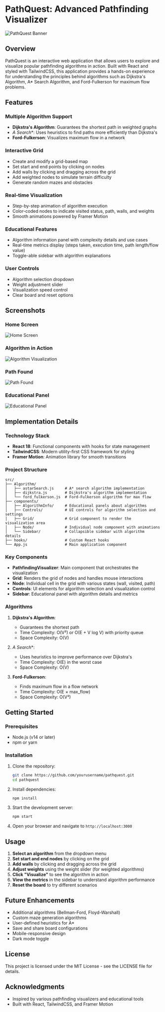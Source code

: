 # PathQuest: Advanced Pathfinding Visualizer

![PathQuest Banner](s1.png)

## Overview

PathQuest is an interactive web application that allows users to explore and visualize popular pathfinding algorithms in action. Built with React and styled with TailwindCSS, this application provides a hands-on experience for understanding the principles behind algorithms such as Dijkstra's Algorithm, A* Search Algorithm, and Ford-Fulkerson for maximum flow problems.

## Features

### Multiple Algorithm Support
- **Dijkstra's Algorithm**: Guarantees the shortest path in weighted graphs
- **A* Search**: Uses heuristics to find paths more efficiently than Dijkstra's
- **Ford-Fulkerson**: Visualizes maximum flow in a network

### Interactive Grid
- Create and modify a grid-based map
- Set start and end points by clicking on nodes
- Add walls by clicking and dragging across the grid
- Add weighted nodes to simulate terrain difficulty
- Generate random mazes and obstacles

### Real-time Visualization
- Step-by-step animation of algorithm execution
- Color-coded nodes to indicate visited status, path, walls, and weights
- Smooth animations powered by Framer Motion

### Educational Features
- Algorithm information panel with complexity details and use cases
- Real-time metrics display (steps taken, execution time, path length/flow value)
- Toggle-able sidebar with algorithm explanations

### User Controls
- Algorithm selection dropdown
- Weight adjustment slider
- Visualization speed control
- Clear board and reset options

## Screenshots

### Home Screen
![Home Screen](s1.png)

### Algorithm in Action
![Algorithm Visualization](s2.png)

### Path Found
![Path Found](s3.png)

### Educational Panel
![Educational Panel](s4.png)

## Implementation Details

### Technology Stack
- **React 18**: Functional components with hooks for state management
- **TailwindCSS**: Modern utility-first CSS framework for styling
- **Framer Motion**: Animation library for smooth transitions

### Project Structure

```
src/
├── Algorithm/
│   ├── astarSearch.js     # A* search algorithm implementation
│   ├── dijkstra.js        # Dijkstra's algorithm implementation
│   └── ford_fulkerson.js  # Ford-Fulkerson algorithm for max flow
├── components/
│   ├── AlgorithmInfo/     # Educational panels about algorithms
│   ├── Controls/          # UI controls for algorithm selection and settings
│   ├── Grid/              # Grid component to render the visualization area
│   ├── Node/              # Individual node component with animations
│   └── Sidebar/           # Collapsible sidebar with algorithm details
├── hooks/                 # Custom React hooks
└── App.js                 # Main application component
```

### Key Components

- **PathfindingVisualizer**: Main component that orchestrates the visualization
- **Grid**: Renders the grid of nodes and handles mouse interactions
- **Node**: Individual cell in the grid with various states (wall, visited, path)
- **Controls**: UI elements for algorithm selection and visualization control
- **Sidebar**: Educational panel with algorithm details and metrics

### Algorithms

1. **Dijkstra's Algorithm**:
   - Guarantees the shortest path
   - Time Complexity: O(V²) or O(E + V log V) with priority queue
   - Space Complexity: O(V)

2. **A* Search**:
   - Uses heuristics to improve performance over Dijkstra's
   - Time Complexity: O(E) in the worst case
   - Space Complexity: O(V)

3. **Ford-Fulkerson**:
   - Finds maximum flow in a flow network
   - Time Complexity: O(E × max_flow)
   - Space Complexity: O(V²)

## Getting Started

### Prerequisites
- Node.js (v14 or later)
- npm or yarn

### Installation

1. Clone the repository:
   ```bash
   git clone https://github.com/yourusername/pathquest.git
   cd pathquest
   ```

2. Install dependencies:
   ```bash
   npm install
   ```

3. Start the development server:
   ```bash
   npm start
   ```

4. Open your browser and navigate to `http://localhost:3000`

## Usage

1. **Select an algorithm** from the dropdown menu
2. **Set start and end nodes** by clicking on the grid
3. **Add walls** by clicking and dragging across the grid
4. **Adjust weights** using the weight slider (for weighted algorithms)
5. **Click "Visualize"** to see the algorithm in action
6. **View the metrics** in the sidebar to understand algorithm performance
7. **Reset the board** to try different scenarios

## Future Enhancements

- Additional algorithms (Bellman-Ford, Floyd-Warshall)
- Custom maze generation algorithms
- User-defined heuristics for A*
- Save and share board configurations
- Mobile-responsive design
- Dark mode toggle

## License

This project is licensed under the MIT License - see the LICENSE file for details.

## Acknowledgments

- Inspired by various pathfinding visualizers and educational tools
- Built with React, TailwindCSS, and Framer Motion
